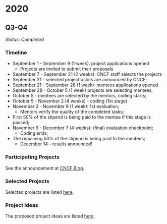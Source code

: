 2020
====

Q3-Q4
-----

*Status: Completed*

### Timeline

-	September 1 - September 9 (1 week): project applications opened
	-	Projects are invited to submit their proposals
-	September 7 - September 21 (2 weeks): CNCF staff selects the projects
-	September 21 - selected projects/slots are announced by CNCF;
-	September 21 - September 28 (1 week): mentees applications opened
-	September 28 - October 5 (1 week) projects are selecting mentees;
-	October 5 - mentees are selected by the mentors, coding starts;
-	October 5 - November 2 (4 weeks) - coding (1st stage)
-	November 2 - November 9 (1 week): 1st evaluation;
	-	Mentors verify the quality of the completed tasks;
-	First 50% of the stipend is being paid to the mentee if this stage is passed;
-	November 9 - December 7 (4 weeks): (final) evaluation checkpoint;
	-	Coding ends;
-	The remaining 50% of the stipend is being paid to the mentees;
	-	December 14 - results announced!

### Participating Projects

See the announcement at [CNCF Blog](https://www.cncf.io/blog/2020/09/21/calling-all-mentees-cncf-communitybridge-projects-for-the-fall-2020-program/).

### Selected Projects

Selected projects are listed [here](./selected_projects.md).

### Project Ideas

The proposed project ideas are listed [here](./project_ideas.md).
